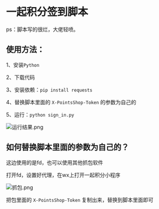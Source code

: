 # 一起积分签到脚本

ps：脚本写的很烂，大佬轻喷。

## 使用方法：

1、安装`Python`

2、下载代码

3、安装依赖：`pip install requests`

4、替换脚本里面的 `X-PointsShop-Token` 的参数为自己的

5、运行：`python sign_in.py`

![运行结果.png](https://i.loli.net/2021/10/07/mx1yBLZ4UGIQ2aS.png)


## 如何替换脚本里面的参数为自己的？

这边使用的是fd，也可以使用其他抓包软件

打开fd，设置好代理，在wx上打开一起积分小程序

![抓包.png](https://i.loli.net/2021/10/07/m2crfLF3XvhgInd.png)

把包里面的 `X-PointsShop-Token` 复制出来，替换到脚本里面即可

